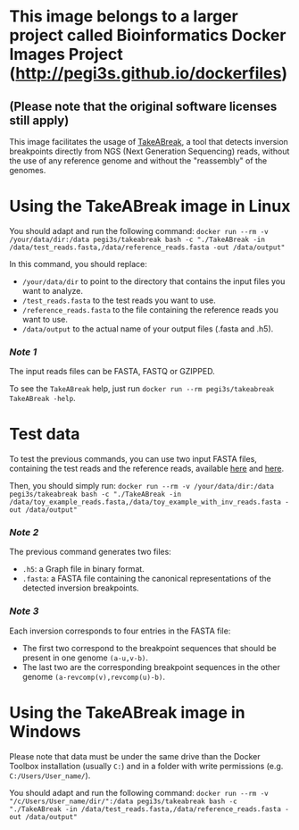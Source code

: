 # This image belongs to a larger project called Bioinformatics Docker Images Project (http://pegi3s.github.io/dockerfiles)
## (Please note that the original software licenses still apply)

This image facilitates the usage of [TakeABreak](https://github.com/GATB/TakeABreak/blob/master/README.md), a tool that detects inversion breakpoints directly from NGS (Next Generation Sequencing) reads, without the use of any reference genome and without the "reassembly" of the genomes.

# Using the TakeABreak image in Linux

You should adapt and run the following command: `docker run --rm -v /your/data/dir:/data pegi3s/takeabreak bash -c "./TakeABreak -in /data/test_reads.fasta,/data/reference_reads.fasta -out /data/output"`

In this command, you should replace:

- `/your/data/dir` to point to the directory that contains the input files you want to analyze.
- `/test_reads.fasta` to the test reads you want to use.
- `/reference_reads.fasta` to the file containing the reference reads you want to use.
- `/data/output` to the actual name of your output files (.fasta and .h5).

### *Note 1*
The input reads files can be FASTA, FASTQ or GZIPPED.

To see the `TakeABreak` help, just run `docker run --rm pegi3s/takeabreak TakeABreak -help`.

# Test data

To test the previous commands, you can use two input FASTA files, containing the test reads and the reference reads, available [here](https://github.com/pegi3s/dockerfiles/tree/master/takeabreak/1.2.0/test_data/toy_example_reads.fasta) and [here](https://github.com/pegi3s/dockerfiles/tree/master/takeabreak/1.2.0/test_data/toy_example_with_inv_reads.fasta).

Then, you should simply run: `docker run --rm -v /your/data/dir:/data pegi3s/takeabreak bash -c "./TakeABreak -in /data/toy_example_reads.fasta,/data/toy_example_with_inv_reads.fasta -out /data/output"`

### *Note 2*
The previous command generates two files:
- `.h5`: a Graph file in binary format.
- `.fasta`: a FASTA file containing the canonical representations of the detected inversion breakpoints.

### *Note 3*
Each inversion corresponds to four entries in the FASTA file:
- The first two correspond to the breakpoint sequences that should be present in one genome `(a-u,v-b)`.
- The last two are the corresponding breakpoint sequences in the other genome `(a-revcomp(v),revcomp(u)-b)`.

# Using the TakeABreak image in Windows

Please note that data must be under the same drive than the Docker Toolbox installation (usually `C:`) and in a folder with write permissions (e.g. `C:/Users/User_name/`).

You should adapt and run the following command: `docker run --rm -v "/c/Users/User_name/dir/":/data pegi3s/takeabreak bash -c "./TakeABreak -in /data/test_reads.fasta,/data/reference_reads.fasta -out /data/output"`
